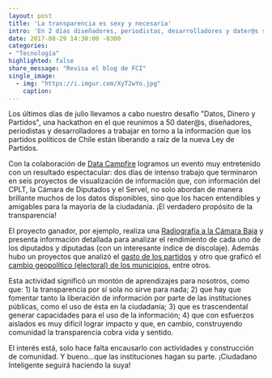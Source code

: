 ```yaml
---
layout: post
title: 'La transparencia es sexy y necesaria'
intro: 'En 2 días diseñadores, periodistas, desarrolladores y dater@s se unieron para impulsar la transparencia política'
date: 2017-08-29 14:30:00 -0300
categories:
- "Tecnología"
highlighted: false
share_message: "Revisa el blog de FCI"
single_image:
  - img: "https://i.imgur.com/XyT2wYo.jpg"
    caption:
---
```

Los últimos días de  julio llevamos a cabo nuestro desafío "Datos, Dinero y Partidos", una hackathon en el que reunimos a 50 dater@s, diseñadores, periodistas y desarrolladores a trabajar en torno a la información que los partidos políticos de Chile están liberando a raíz de la nueva Ley de Partidos.

Con la colaboración de [Data Campfire](http://www.datacampfire.com) logramos un evento muy entretenido con un resultado espectacular: dos días de intenso trabajo que terminaron en seis proyectos de visualización de información que, con información del CPLT, la Cámara de Diputados y el Servel, no solo abordan de manera brillante muchos de los datos disponibles, sino que los hacen entendibles y amigables para la mayoría de la ciudadanía. ¡El verdadero propósito de la transparencia!

El proyecto ganador, por ejemplo, realiza una [Radiografía a la Cámara Baja](http://www.socialmirrow.cl/) y presenta información detallada para analizar el rendimiento de cada uno de los diputados y diputadas (con un interesante índice de discolaje). Además hubo un proyectos que analizó el [gasto de los partidos](https://lorelero.github.io/cluster/) y otro que graficó el [cambio geopolítico (electoral) de los municipios](https://davidlaym.gitlab.io/hackaton-DDP/), entre otros.

Esta actividad significó un montón de aprendizajes para nosotros, como que: 1) la transparencia por sí sola no sirve para nada; 2) que hay que fomentar tanto la liberación de información por parte de las instituciones públicas, como el uso de ésta en la ciudadanía; 3) que es trascendental generar capacidades para el uso de la información; 4) que con esfuerzos aislados es muy difícil lograr impacto y que, en cambio, construyendo comunidad la transparencia cobra vida y sentido.

El interés está, solo hace falta encausarlo con actividades y construcción de comunidad. Y bueno...que las instituciones hagan su parte. ¡Ciudadano Inteligente seguirá haciendo la suya!
